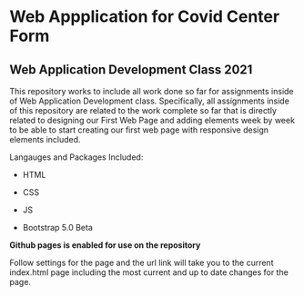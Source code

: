 # Web Appplication for Covid Center Form 

## Web Application Development Class 2021

This repository works to include all work done so far for assignments inside of Web Application Development 
class. Specifically, all assignments inside of this repository are related to the work complete so far that is
directly related to designing our First Web Page and adding elements week by week to be able to start 
creating our first web page with responsive design elements included. 

Langauges and Packages Included:

* HTML

* CSS 

* JS

* Bootstrap 5.0 Beta 

**Github pages is enabled for use on the repository** 

Follow settings for  the page and the url link will take you to the current index.html page including the most current and 
up to date changes for the page. 


